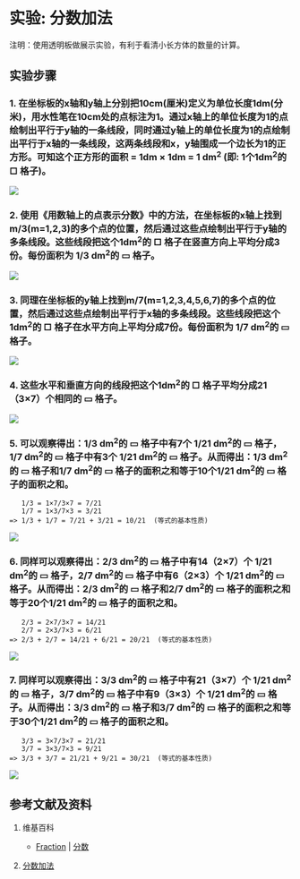 # 实验: 分数加法

注明：使用透明板做展示实验，有利于看清小长方体的数量的计算。

## 实验步骤

### 1. 在坐标板的x轴和y轴上分别把10cm(厘米)定义为单位长度1dm(分米)，用水性笔在10cm处的点标注为1。通过x轴上的单位长度为1的点绘制出平行于y轴的一条线段，同时通过y轴上的单位长度为1的点绘制出平行于x轴的一条线段，这两条线段和x，y轴围成一个边长为1的正方形。可知这个正方形的面积 = 1dm × 1dm = 1 dm<sup>2</sup> (即: 1个1dm<sup>2</sup>的 □ 格子)。
![](/images/数系/可比数和不可比数/分数加法/1a1.jpg) 

### 2. 使用《用数轴上的点表示分数》中的方法，在坐标板的x轴上找到m/3(m=1,2,3)的多个点的位置，然后通过这些点绘制出平行于y轴的多条线段。这些线段把这个1dm<sup>2</sup>的 □ 格子在竖直方向上平均分成3份。每份面积为 1/3 dm<sup>2</sup>的 ▭ 格子。
![](/images/数系/可比数和不可比数/分数加法/2a1.jpg)

### 3. 同理在坐标板的y轴上找到m/7(m=1,2,3,4,5,6,7)的多个点的位置，然后通过这些点绘制出平行于x轴的多条线段。这些线段把这个1dm<sup>2</sup>的 □ 格子在水平方向上平均分成7份。每份面积为 1/7 dm<sup>2</sup>的 ▭ 格子。
![](/images/数系/可比数和不可比数/分数加法/3a1.jpg)

### 4. 这些水平和垂直方向的线段把这个1dm<sup>2</sup>的 □ 格子平均分成21（3×7）个相同的 ▭ 格子。
![](/images/数系/可比数和不可比数/分数加法/4a1.jpg)

### 5. 可以观察得出：1/3 dm<sup>2</sup>的 ▭ 格子中有7个 1/21 dm<sup>2</sup>的 ▭ 格子，1/7 dm<sup>2</sup>的 ▭ 格子中有3个 1/21 dm<sup>2</sup>的 ▭ 格子。从而得出：1/3 dm<sup>2</sup>的 ▭ 格子和1/7 dm<sup>2</sup>的 ▭ 格子的面积之和等于10个1/21 dm<sup>2</sup>的 ▭ 格子的面积之和。
       1/3 = 1×7/3×7 = 7/21
	   1/7 = 1×3/7×3 = 3/21
	=> 1/3 + 1/7 = 7/21 + 3/21 = 10/21  (等式的基本性质)
![](/images/数系/可比数和不可比数/分数加法/5a1.jpg)

### 6. 同样可以观察得出：2/3 dm<sup>2</sup>的 ▭ 格子中有14（2×7）个 1/21 dm<sup>2</sup>的 ▭ 格子，2/7 dm<sup>2</sup>的 ▭ 格子中有6（2×3）个 1/21 dm<sup>2</sup>的 ▭ 格子。从而得出：2/3 dm<sup>2</sup>的 ▭ 格子和2/7 dm<sup>2</sup>的 ▭ 格子的面积之和等于20个1/21 dm<sup>2</sup>的 ▭ 格子的面积之和。
       2/3 = 2×7/3×7 = 14/21
	   2/7 = 2×3/7×3 = 6/21
	=> 2/3 + 2/7 = 14/21 + 6/21 = 20/21  (等式的基本性质)
![](/images/数系/可比数和不可比数/分数加法/6a1.jpg)

### 7. 同样可以观察得出：3/3 dm<sup>2</sup>的 ▭ 格子中有21（3×7）个 1/21 dm<sup>2</sup>的 ▭ 格子，3/7 dm<sup>2</sup>的 ▭ 格子中有9（3×3）个 1/21 dm<sup>2</sup>的 ▭ 格子。从而得出：3/3 dm<sup>2</sup>的 ▭ 格子和3/7 dm<sup>2</sup>的 ▭ 格子的面积之和等于30个1/21 dm<sup>2</sup>的 ▭ 格子的面积之和。

       3/3 = 3×7/3×7 = 21/21
	   3/7 = 3×3/7×3 = 9/21
	=> 3/3 + 3/7 = 21/21 + 9/21 = 30/21  (等式的基本性质)
![](/images/数系/可比数和不可比数/分数加法/7a1.jpg)

## 参考文献及资料

1. 维基百科
	- [Fraction](https://en.wikipedia.org/wiki/Fraction) | [分数](https://zh.wikipedia.org/wiki/%E5%88%86%E6%95%B8) 
	
2. [分数加法](https://baike.baidu.com/item/%E5%88%86%E6%95%B0%E5%8A%A0%E6%B3%95/2828309?fr=aladdin)
